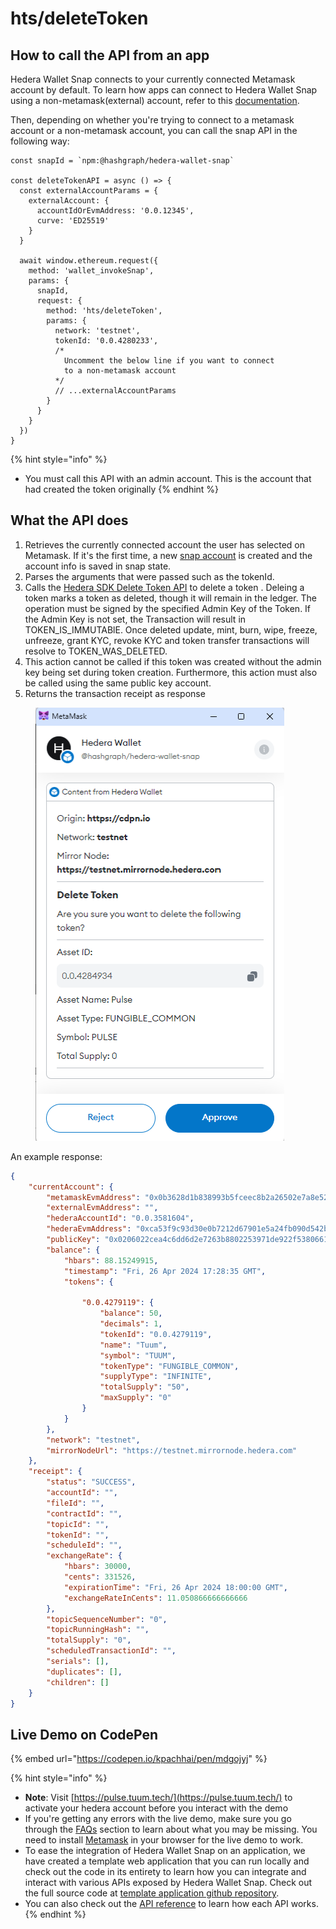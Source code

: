 # hts/deleteToken

## How to call the API from an app

Hedera Wallet Snap connects to your currently connected Metamask account by default. To learn how apps can connect to Hedera Wallet Snap using a non-metamask(external) account, refer to this [documentation](../#connecting-to-a-non-metamask-external-account).&#x20;

Then, depending on whether you're trying to connect to a metamask account or a non-metamask account, you can call the snap API in the following way:

```tsx
const snapId = `npm:@hashgraph/hedera-wallet-snap`

const deleteTokenAPI = async () => {
  const externalAccountParams = {
    externalAccount: {
      accountIdOrEvmAddress: '0.0.12345',
      curve: 'ED25519'
    }
  }

  await window.ethereum.request({
    method: 'wallet_invokeSnap',
    params: {
      snapId,
      request: {
        method: 'hts/deleteToken',
        params: {
          network: 'testnet',
          tokenId: '0.0.4280233',
          /* 
            Uncomment the below line if you want to connect 
            to a non-metamask account
          */
          // ...externalAccountParams
        }
      }
    }
  })
}
```

{% hint style="info" %}
* You must call this API with an admin account. This is the account that had created the token originally
{% endhint %}

## What the API does

1. Retrieves the currently connected account the user has selected on Metamask. If it's the first time, a new [snap account](../../snap-account.md) is created and the account info is saved in snap state.
2. Parses the arguments that were passed such as the tokenId.
3. Calls the [Hedera SDK Delete Token API](https://docs.hedera.com/hedera/sdks-and-apis/sdks/token-service/delete-a-token) to delete a token . Deleing a token marks a token as deleted, though it will remain in the ledger. The operation must be signed by the specified Admin Key of the Token. If the Admin Key is not set, the Transaction will result in TOKEN\_IS\_IMMUTABlE. Once deleted update, mint, burn, wipe, freeze, unfreeze, grant KYC, revoke KYC and token transfer transactions will resolve to TOKEN\_WAS\_DELETED.
4. This action cannot be called if this token was created without the admin key being set during token creation. Furthermore, this action must also be called using the same public key account.
5. Returns the transaction receipt as response



<figure><img src="../../../.gitbook/assets/Untitled (1) (1) (1).png" alt=""><figcaption></figcaption></figure>

An example response:

```json
{
    "currentAccount": {
        "metamaskEvmAddress": "0x0b3628d1b838993b5fceec8b2a26502e7a8e5241",
        "externalEvmAddress": "",
        "hederaAccountId": "0.0.3581604",
        "hederaEvmAddress": "0xca53f9c93d30e0b7212d67901e5a24fb090d542b",
        "publicKey": "0x0206022cea4c6dd6d2e7263b8802253971de922f5380661d97cba82dee66f57ad6",
        "balance": {
            "hbars": 88.15249915,
            "timestamp": "Fri, 26 Apr 2024 17:28:35 GMT",
            "tokens": {

                "0.0.4279119": {
                    "balance": 50,
                    "decimals": 1,
                    "tokenId": "0.0.4279119",
                    "name": "Tuum",
                    "symbol": "TUUM",
                    "tokenType": "FUNGIBLE_COMMON",
                    "supplyType": "INFINITE",
                    "totalSupply": "50",
                    "maxSupply": "0"
                }
            }
        },
        "network": "testnet",
        "mirrorNodeUrl": "https://testnet.mirrornode.hedera.com"
    },
    "receipt": {
        "status": "SUCCESS",
        "accountId": "",
        "fileId": "",
        "contractId": "",
        "topicId": "",
        "tokenId": "",
        "scheduleId": "",
        "exchangeRate": {
            "hbars": 30000,
            "cents": 331526,
            "expirationTime": "Fri, 26 Apr 2024 18:00:00 GMT",
            "exchangeRateInCents": 11.050866666666666
        },
        "topicSequenceNumber": "0",
        "topicRunningHash": "",
        "totalSupply": "0",
        "scheduledTransactionId": "",
        "serials": [],
        "duplicates": [],
        "children": []
    }
}
```

## Live Demo on CodePen



{% embed url="https://codepen.io/kpachhai/pen/mdgojyj" %}

{% hint style="info" %}
* **Note**: Visit [https://pulse.tuum.tech/](https://pulse.tuum.tech/) to activate your hedera account before you interact with the demo
* If you're getting any errors with the live demo, make sure you go through the [FAQs](../../../basics/faqs.md) section to learn about what you may be missing. You need to install [Metamask](https://metamask.io/) in your browser for the live demo to work.&#x20;
* To ease the integration of Hedera Wallet Snap on an application, we have created a template web application that you can run locally and check out the code in its entirety to learn how you can integrate and interact with various APIs exposed by Hedera Wallet Snap. Check out the full source code at [template application github repository](https://github.com/hashgraph/hedera-metamask-snaps/tree/main/packages/hedera-wallet-snap/packages/site).
* You can also check out the [API reference](../) to learn how each API works.
{% endhint %}
